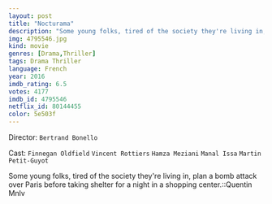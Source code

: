 ```yaml
---
layout: post
title: "Nocturama"
description: "Some young folks, tired of the society they're living in, plan a bomb attack over Paris before taking shelter for a night in a shopping center.::Quentin Mnlv.."
img: 4795546.jpg
kind: movie
genres: [Drama,Thriller]
tags: Drama Thriller 
language: French
year: 2016
imdb_rating: 6.5
votes: 4177
imdb_id: 4795546
netflix_id: 80144455
color: 5e503f
---
```

Director: `Bertrand Bonello`  

Cast: `Finnegan Oldfield` `Vincent Rottiers` `Hamza Meziani` `Manal Issa` `Martin Petit-Guyot` 

Some young folks, tired of the society they're living in, plan a bomb attack over Paris before taking shelter for a night in a shopping center.::Quentin Mnlv